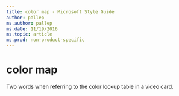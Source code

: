 ```yaml
---
title: color map - Microsoft Style Guide
author: pallep
ms.author: pallep
ms.date: 11/19/2016
ms.topic: article
ms.prod: non-product-specific
---
```


# color map

Two words when referring to the color lookup table in a video card.
